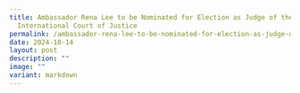 ```yaml
---
title: Ambassador Rena Lee to be Nominated for Election as Judge of the
  International Court of Justice
permalink: /ambassador-rena-lee-to-be-nominated-for-election-as-judge-of-the-international-court-of-justice/
date: 2024-10-14
layout: post
description: ""
image: ""
variant: markdown
---
```

